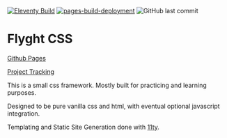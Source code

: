 [![Eleventy Build](https://github.com/Donahuec/flyght-css/actions/workflows/eleventy_build.yml/badge.svg)](https://github.com/Donahuec/flyght-css/actions/workflows/eleventy_build.yml)
[![pages-build-deployment](https://github.com/Donahuec/flyght-css/actions/workflows/pages/pages-build-deployment/badge.svg)](https://github.com/Donahuec/flyght-css/actions/workflows/pages/pages-build-deployment)
![GitHub last commit](https://img.shields.io/github/last-commit/donahuec/flyght-css?logo=github)


# Flyght CSS
[Github Pages](https://donahuec.github.io/flyght-css/)


[Project Tracking](https://github.com/users/Donahuec/projects/6)

This is a small css framework. Mostly built for practicing and learning purposes.

Designed to be pure vanilla css and html, with eventual optional javascript integration.

Templating and Static Site Generation done with [11ty](https://www.11ty.dev/).


